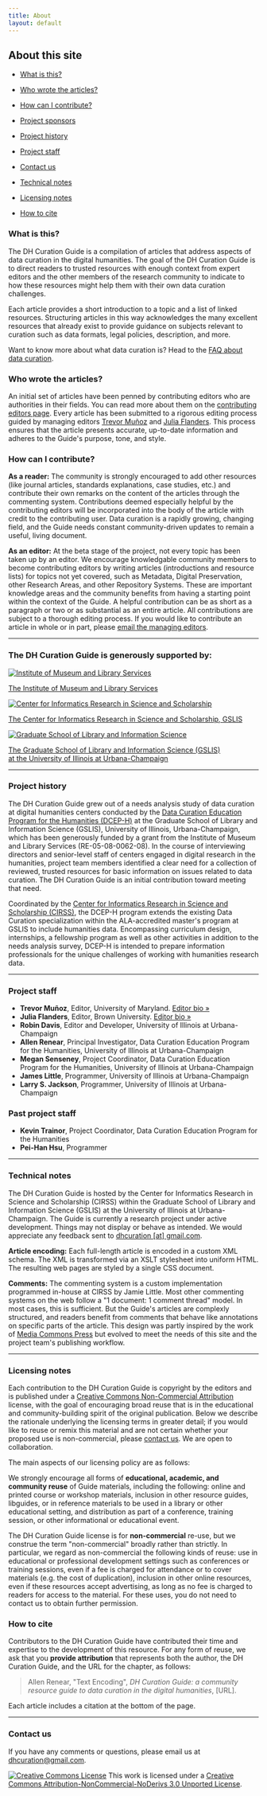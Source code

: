 ```yaml
---
title: About
layout: default
---
```


## About this site

-   [What is this?](#what)
-   [Who wrote the articles?](#who)
-   [How can I contribute?](#how)

-   [Project sponsors](#sponsors)
-   [Project history](#history)
-   [Project staff](#staff)
-   [Contact us](#contact)

-   [Technical notes](#technical)
-   [Licensing notes](#licensing)
-   [How to cite](#howtocite)


<h3 id="what">What is this?</h3>

The DH Curation Guide is a compilation of articles that address aspects
of data curation in the digital humanities. The goal of the DH Curation
Guide is to direct readers to trusted resources with enough context from
expert editors and the other members of the research community to
indicate to how these resources might help them with their own data
curation challenges.

Each article provides a short introduction to a topic and a list of
linked resources. Structuring articles in this way acknowledges the many
excellent resources that already exist to provide guidance on subjects
relevant to curation such as data formats, legal policies, description,
and more.

Want to know more about what data curation is? Head to the [FAQ about
data curation](../faq/).

<h3 id="who">Who wrote the articles?</h3>

An initial set of articles have been penned by contributing editors who
are authorities in their fields. You can read more about them on the
[contributing editors page](../editors). Every article has been
submitted to a rigorous editing process guided by managing editors
[Trevor Muñoz](../editors/index.html#trevormunoz) and [Julia
Flanders](../editors/index.html#juliaflanders). This process ensures
that the article presents accurate, up-to-date information and adheres
to the Guide's purpose, tone, and style.

<h3 id="how">How can I contribute?</h3>

**As a reader:** The community is strongly encouraged to add other
resources (like journal articles, standards explanations, case studies,
etc.) and contribute their own remarks on the content of the articles
through the commenting system. Contributions deemed especially helpful
by the contributing editors will be incorporated into the body of the
article with credit to the contributing user. Data curation is a rapidly
growing, changing field, and the Guide needs constant community-driven
updates to remain a useful, living document.

**As an editor:** At the beta stage of the project, not every topic has
been taken up by an editor. We encourage knowledgable community members
to become contributing editors by writing articles (introductions and
resource lists) for topics not yet covered, such as Metadata, Digital
Preservation, other Research Areas, and other Repository Systems. These
are important knowledge areas and the community benefits from having a
starting point within the context of the Guide. A helpful contribution
can be as short as a paragraph or two or as substantial as an entire
article. All contributions are subject to a thorough editing process. If
you would like to contribute an article in whole or in part, please
<a href="mailto:dhcuration@gmail.com">email the managing
editors</a>.

* * * * *

<h3 id="sponsors">The DH Curation Guide is generously supported by:</h3>

[![Institute of Museum and Library
Services](../images/imls-logo.gif)](http://www.imls.gov/)

[The Institute of Museum and Library Services](http://www.imls.gov/)

[![Center for Informatics Research in Science and
Scholarship](../images/cirss-logo-sm.gif)](http://cirss.lis.illinois.edu)

[The Center for Informatics Research in Science and Scholarship,
GSLIS](http://cirss.lis.illinois.edu)

[![Graduate School of Library and Information
Science](../images/gslis36.gif)](http://lis.illinois.edu)

[The Graduate School of Library and Information Science (GSLIS)\
 at the University of Illinois at
Urbana-Champaign](http://lis.illinois.edu)

* * * * *

<h3 id="history">Project history</h3>

The DH Curation Guide grew out of a needs analysis study of data
curation at digital humanities centers conducted by the [Data Curation
Education Program for the Humanities
(DCEP-H)](http://cirss.lis.illinois.edu/CollMeta/dcep.html) at the
Graduate School of Library and Information Science (GSLIS), University
of Illinois, Urbana-Champaign, which has been generously funded by a
grant from the Institute of Museum and Library Services
(RE-05-08-0062-08). In the course of interviewing directors and
senior-level staff of centers engaged in digital research in the
humanities, project team members identified a clear need for a
collection of reviewed, trusted resources for basic information on
issues related to data curation. The DH Curation Guide is an initial
contribution toward meeting that need.

Coordinated by the [Center for Informatics Research in Science and
Scholarship (CIRSS)](http://cirss.lis.illinois.edu/index.html), the
DCEP-H program extends the existing Data Curation specialization within
the ALA-accredited master's program at GSLIS to include humanities data.
Encompassing curriculum design, internships, a fellowship program as
well as other activities in addition to the needs analysis survey,
DCEP-H is intended to prepare information professionals for the unique
challenges of working with humanities research data.

* * * * *

<h3 id="staff">Project staff</h3>

-   **Trevor Muñoz**, Editor, University of Maryland. [Editor bio
    »](../editors/index.html#trevormunoz)
-   **Julia Flanders**, Editor, Brown University. [Editor bio
    »](../editors/index.html#juliaflanders)
-   **Robin Davis**, Editor and Developer, University of Illinois at
    Urbana-Champaign
-   **Allen Renear**, Principal Investigator, Data Curation Education
    Program for the Humanities,
     University of Illinois at Urbana-Champaign
-   **Megan Senseney**, Project Coordinator, Data Curation Education
    Program for the Humanities,
     University of Illinois at Urbana-Champaign
-   **James Little**, Programmer, University of Illinois at
    Urbana-Champaign
-   **Larry S. Jackson**, Programmer, University of Illinois at
    Urbana-Champaign

### Past project staff

-   **Kevin Trainor**, Project Coordinator, Data Curation Education
    Program for the Humanities
-   **Pei-Han Hsu**, Programmer

* * * * *

<h3 id="technical">Technical notes</h3>

The DH Curation Guide is hosted by the Center for Informatics Research
in Science and Scholarship (CIRSS) within the Graduate School of Library
and Information Science (GSLIS) at the University of Illinois at
Urbana-Champaign. The Guide is currently a research project under active
development. Things may not display or behave as intended. We would
appreciate any feedback sent to
<a href="mailto:dhcuration@gmail.com">dhcuration [at] gmail.com</a>.

**Article encoding:** Each full-length article is encoded in a custom
XML schema. The XML is transformed via an XSLT stylesheet into uniform
HTML. The resulting web pages are styled by a single CSS document.

**Comments:** The commenting system is a custom implementation
programmed in-house at CIRSS by Jamie Little. Most other commenting
systems on the web follow a "1 document: 1 comment thread" model. In
most cases, this is sufficient. But the Guide's articles are complexly
structured, and readers benefit from comments that behave like
annotations on specific parts of the article. This design was partly
inspired by the work of [Media Commons
Press](http://mediacommons.futureofthebook.org/mcpress/) but evolved to
meet the needs of this site and the project team's publishing workflow.

* * * * *

<h3 id="licensing">Licensing notes</h3>

Each contribution to the DH Curation Guide is copyright by the editors
and is published under a [Creative Commons Non-Commercial
Attribution](http://creativecommons.org/licenses/by-nc-nd/3.0/) license,
with the goal of encouraging broad reuse that is in the educational and
community-building spirit of the original publication. Below we describe
the rationale underlying the licensing terms in greater detail; if you
would like to reuse or remix this material and are not certain whether
your proposed use is non-commercial, please <a href="mailto:dhcuration@gmail.com">contact us</a>. We are open to
collaboration.

The main aspects of our licensing policy are as follows:

We strongly encourage all forms of **educational, academic, and
community reuse** of Guide materials, including the following: online
and printed course or workshop materials, inclusion in other resource
guides, libguides, or in reference materials to be used in a library or
other educational setting, and distribution as part of a conference,
training session, or other informational or educational event.

The DH Curation Guide license is for **non-commercial** re-use, but we
construe the term "non-commercial" broadly rather than strictly. In
particular, we regard as non-commercial the following kinds of reuse:
use in educational or professional development settings such as
conferences or training sessions, even if a fee is charged for
attendance or to cover materials (e.g. the cost of duplication),
inclusion in other online resources, even if these resources accept
advertising, as long as no fee is charged to readers for access to the
material. For these uses, you do not need to contact us to obtain
further permission.

<h3 id="howtocite">How to cite</h3>

Contributors to the DH Curation Guide have contributed their time and
expertise to the development of this resource. For any form of reuse, we
ask that you **provide attribution** that represents both the author,
the DH Curation Guide, and the URL for the chapter, as follows:

> Allen Renear, "Text Encoding", *DH Curation Guide: a community
> resource guide to data curation in the digital humanities*, [URL].

Each article includes a citation at the bottom of the page.

* * * * *
<h3 id="contact">Contact us</h3>

If you have any comments or questions, please email us at
<a href="mailto:dhcuration@gmail.com">dhcuration@gmail.com</a>.


 [![Creative Commons
License](http://i.creativecommons.org/l/by-nc-nd/3.0/80x15.png)](http://creativecommons.org/licenses/by-nc-nd/3.0/)
This work is licensed under a [Creative Commons
Attribution-NonCommercial-NoDerivs 3.0 Unported
License](http://creativecommons.org/licenses/by-nc-nd/3.0/).
